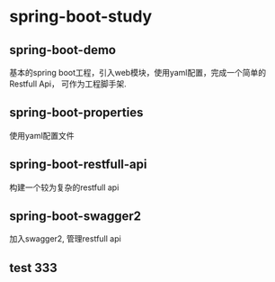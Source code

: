 # spring-boot-study

## spring-boot-demo
基本的spring boot工程，引入web模块，使用yaml配置，完成一个简单的Restfull Api， 可作为工程脚手架.

## spring-boot-properties
使用yaml配置文件

## spring-boot-restfull-api
构建一个较为复杂的restfull api

## spring-boot-swagger2
加入swagger2, 管理restfull api

## test 333
